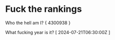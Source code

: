# Fuck the rankings

Who the hell am I?
{ 4300938 }

What fucking year is it?
[ 2024-07-21T06:30:00Z ]
